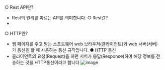 ○ Rest API란?
- Rest의 원리를 따르는 API를 의미합니다.
○ Rest란?
- 
○ HTTP란? 
- 웹 페이지를 주고 받는 소프트웨어 web 브라우저(클라이언트)와  web 서버(서버)가 통신을 할 때 사용하는 통신 규칙입니다.
 ● HTTP 통신
 - 클라이언트의 요청(Request)을 하면 서버가 응답(Response)하여 해당 정보를 전송하는 것을 HTTP통신이라고 합니다
 ![image](https://user-images.githubusercontent.com/77110648/129658887-192a4d1e-ec09-4991-baf3-d1b53845d144.png)
